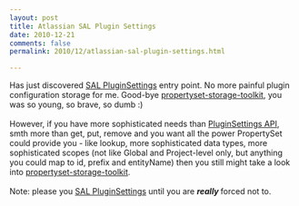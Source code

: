 ```yaml
---
layout: post
title: Atlassian SAL Plugin Settings
date: 2010-12-21
comments: false
permalink: 2010/12/atlassian-sal-plugin-settings.html

---
```


Has just discovered <a href="http://confluence.atlassian.com/display/SAL/SAL+Services#SALServices-%21package2.gif%21%7B%7Bcom.atlassian.sal.api.pluginsettings%7D%7D">SAL PluginSettings</a>&nbsp;entry point. No more painful plugin configuration storage for me. Good-bye&nbsp;<a href="https://github.com/leonardinius/propertyset-storage-toolkit">propertyset-storage-toolkit</a>, you was so young, so brave, so dumb :)<br /><br />However, if you have more sophisticated needs than&nbsp;<a href="http://docs.atlassian.com/sal-api/2.0.16-SNAPSHOT/com/atlassian/sal/api/pluginsettings/PluginSettings.html">PluginSettings API</a>, smth more than get, put, remove and you want all the power PropertySet could provide you - like lookup, more sophisticated data types, more sophisticated scopes (not like Global and Project-level only, but anything you could map to id, prefix and entityName) then you still might take a look into&nbsp;<a href="https://github.com/leonardinius/propertyset-storage-toolkit">propertyset-storage-toolkit</a>.<br /><br />Note: please you&nbsp;<a href="http://confluence.atlassian.com/display/SAL/SAL+Services#SALServices-%21package2.gif%21%7B%7Bcom.atlassian.sal.api.pluginsettings%7D%7D">SAL PluginSettings</a>&nbsp;until you are <i style="font-weight: bold;">really </i>forced not to.
